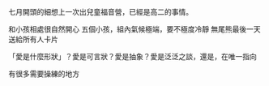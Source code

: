 七月開頭的細想上一次出兒童福音營，已經是高二的事情。

和小孩相處很自然開心
五個小孩，組內氣候極端，要不極度冷靜
無尾熊最後一天送給所有人卡片

「愛是什麼形狀」？愛是可言狀？愛是抽象？愛是泛泛之談，還是，在唯一指向

有很多需要操練的地方

